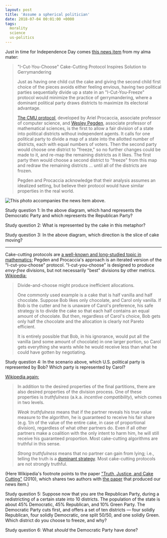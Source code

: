 ```yaml
---
layout: post
title: 'Assume a spherical politician'
date: 2018-07-04 00:01:00 +0000
tags:
  morality
  science
  us-politics
---
```


Just in time for Independence Day comes
[this news item](https://www.cmu.edu/news/stories/archives/2017/november/i-cut-you-choose-cake-cutting-protocol-inspires-solution-to-gerrymandering.html)
from my alma mater:

> "I-Cut-You-Choose" Cake-Cutting Protocol Inspires Solution to Gerrymandering
>
> Just as having one child cut the cake and giving the second child first choice
> of the pieces avoids either feeling envious, having two political parties sequentially
> divide up a state in an "I-Cut-You-Freeze" protocol would minimize the practice of
> gerrymandering, where a dominant political party draws districts to maximize its
> electoral advantage.
>
> [The CMU protocol](http://procaccia.info/papers/gerrymandering.pdf),
> developed by Ariel Procaccia, associate professor of computer
> science, and [Wesley Pegden](http://www.math.cmu.edu/~wes/gerrymandering.html),
> associate professor of mathematical sciences, is the
> first to allow a fair division of a state into political districts without
> independent agents. It calls for one political party to divide a map of a state
> into the allotted number of districts, each with equal numbers of voters. Then
> the second party would choose one district to "freeze," so no further changes
> could be made to it, and re-map the remaining districts as it likes.
> The first party then would choose a second district to "freeze" from this map
> and redraw the remaining districts ... until all of the districts are frozen.
>
> Pegden and Procaccia acknowledge that their analysis assumes an idealized setting,
> but believe their protocol would have similar properties in the real world.

![This photo accompanies the news item above.](/blog/images/2018-07-04-gerrymandering.jpg)

Study question 1: In the above diagram, which hand represents the Democratic Party
and which represents the Republican Party?

Study question 2: What is represented by the cake in this metaphor?

Study question 3: In the above diagram, which direction is the slice of cake moving?

----

Cake-cutting protocols are [a well-known and long-studied topic in
mathematics](https://en.wikipedia.org/wiki/Fair_cake-cutting); Pegden and Procaccia's
approach is an iterated version of the "I-cut-you-choose" protocol.
"I-cut-you-choose" is designed to produce *envy-free* divisions, but not
necessarily "best" divisions by other metrics.
[Wikipedia:](https://en.wikipedia.org/w/index.php?title=Divide_and_choose&oldid=848151876#Efficiency_issues)

> Divide-and-choose might produce inefficient allocations.
>
> One commonly used example is a cake that is half vanilla and half chocolate.
> Suppose Bob likes only chocolate, and Carol only vanilla. If Bob is the cutter
> and he is unaware of Carol's preference, his safe strategy is to divide the
> cake so that each half contains an equal amount of chocolate. But then,
> regardless of Carol's choice, Bob gets only half the chocolate and the
> allocation is clearly not Pareto efficient.
>
> It is entirely possible that Bob,
> in his ignorance, would put all the vanilla (and some amount of chocolate)
> in one larger portion, so Carol gets everything she wants while he would
> receive less than what he could have gotten by negotiating.

Study question 4: In the scenario above, which U.S. political party is represented
by Bob? Which party is represented by Carol?

[Wikipedia again:](https://en.wikipedia.org/w/index.php?title=Fair_cake-cutting&oldid=841543600#Additional_requirements)

> In addition to the desired properties of the final partitions, there are also
> desired properties of the division process. One of these properties is
> _truthfulness_ (a.k.a. _incentive compatibility_), which comes in two levels.
>
> *Weak truthfulness* means that if the partner reveals his true value measure to
> the algorithm, he is guaranteed to receive his fair share (e.g. 1/n of the
> value of the entire cake, in case of proportional division), regardless of
> what other partners do. Even if all other partners make a coalition with
> the only intent to harm him, he will still receive his guaranteed proportion.
> Most cake-cutting algorithms are truthful in this sense.
>
> *Strong truthfulness* means that no partner can gain from lying; i.e., telling
> the truth is a [dominant strategy](https://en.wikipedia.org/wiki/Strategic_dominance).
> Most cake-cutting protocols are not strongly truthful.

(Here Wikipedia's footnote points to the paper
["Truth, Justice, and Cake Cutting"](https://dash.harvard.edu/bitstream/handle/1/8896229/truth_justice_and_cake.pdf)
(2010), which shares two authors with [the paper](http://procaccia.info/papers/gerrymandering.pdf)
that produced our news item.)

Study question 5: Suppose now that you are the Republican Party, during a redistricting
of a certain state into 10 districts. The population of the state is about 45% Democratic,
45% Republican, and 10% Green Party. The Democratic Party cuts first, and offers a set of
ten districts — four solidly Republican, four solidly Democratic, one split 50/50, and one
solidly Green. Which district do you choose to freeze, and why?

Study question 6: What *should* the Democratic Party have done?
